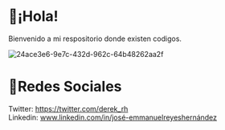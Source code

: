 # 📍¡Hola!
Bienvenido a mi respositorio donde existen codigos.

![24ace3e6-9e7c-432d-962c-64b48262aa2f](https://user-images.githubusercontent.com/112723617/197632207-87df54e1-8a7e-4b72-a323-dcd22940cc56.png)

# 📍Redes Sociales

Twitter: https://twitter.com/derek_rh <br>
Linkedin: www.linkedin.com/in/josé-emmanuelreyeshernández